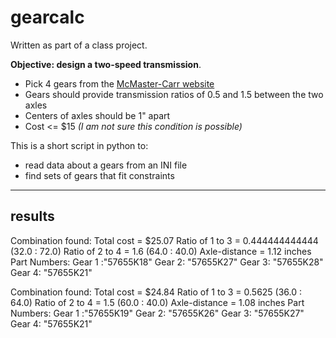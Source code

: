 gearcalc
========

Written as part of a class project.

**Objective: design a two-speed transmission**.
+ Pick 4 gears from the [McMaster-Carr website](http://www.mcmaster.com/#standard-gears/)
+ Gears should provide transmission ratios of 0.5 and 1.5 between the two axles
+ Centers of axles should be 1" apart
+ Cost <= $15 *(I am not sure this condition is possible)*

This is a short script in python to:
+ read data about a gears from an INI file
+ find sets of gears that fit constraints

------------

results
-------
Combination found: 
	Total cost = $25.07
		Ratio of 1 to 3 = 0.444444444444
			(32.0 : 72.0)
		Ratio of 2 to 4 = 1.6
			(64.0 : 40.0)
		Axle-distance   = 1.12 inches
	Part Numbers:
		Gear 1 :"57655K18"
		Gear 2: "57655K27"
		Gear 3: "57655K28"
		Gear 4: "57655K21"

Combination found: 
	Total cost = $24.84
		Ratio of 1 to 3 = 0.5625
			(36.0 : 64.0)
		Ratio of 2 to 4 = 1.5
			(60.0 : 40.0)
		Axle-distance   = 1.08 inches
	Part Numbers:
		Gear 1 :"57655K19"
		Gear 2: "57655K26"
		Gear 3: "57655K27"
		Gear 4: "57655K21"